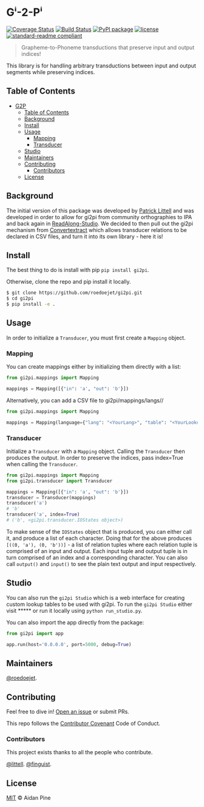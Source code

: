 # Gⁱ-2-Pⁱ

[![Coverage Status](https://coveralls.io/repos/github/roedoejet/gi2pi/badge.svg?branch=master)](https://coveralls.io/github/roedoejet/gi2pi?branch=master)
[![Build Status](https://travis-ci.org/roedoejet/gi2pi.svg?branch=master)](https://travis-ci.org/roedoejet/gi2pi)
[![PyPI package](https://img.shields.io/pypi/v/gi2pi.svg)](https://pypi.org/project/gi2pi/)
[![license](https://img.shields.io/github/license/roedoejet/gi2pi.svg)](LICENSE)
[![standard-readme compliant](https://img.shields.io/badge/readme%20style-standard-brightgreen.svg?style=flat-square)](https://github.com/roedoejet/gi2pi)

> Grapheme-to-Phoneme transductions that preserve input and output indices!

This library is for handling arbitrary transductions between input and output segments while preserving indices.

## Table of Contents
- [G2P](#gi2pi)
  - [Table of Contents](#table-of-contents)
  - [Background](#background)
  - [Install](#install)
  - [Usage](#usage)
    - [Mapping](#mapping)
    - [Transducer](#transducer)
  - [Studio](#studio)
  - [Maintainers](#maintainers)
  - [Contributing](#contributing)
    - [Contributors](#contributors)
  - [License](#license)

## Background

The initial version of this package was developed by [Patrick Littell](https://github.com/littell) and was developed in order to allow for gi2pi from community orthographies to IPA and back again in [ReadAlong-Studio](https://github.com/dhdaines/ReadAlong-Studio). We decided to then pull out the gi2pi mechanism from [Convertextract](https://github.com/roedoejet/convertextract) which allows transducer relations to be declared in CSV files, and turn it into its own library - here it is!

## Install

The best thing to do is install with pip `pip install gi2pi`. 

Otherwise, clone the repo and pip install it locally.

```sh
$ git clone https://github.com/roedoejet/gi2pi.git
$ cd gi2pi
$ pip install -e .
```

## Usage

In order to initialize a `Transducer`, you must first create a `Mapping` object.

### Mapping

You can create mappings either by initializing them directly with a list:

```python
from gi2pi.mappings import Mapping

mappings = Mapping([{"in": 'a', "out": 'b'}])

```

Alternatively, you can add a CSV file to gi2pi/mappings/langs/<YourLang>/<YourLookupTable>

```python
from gi2pi.mappings import Mapping

mappings = Mapping(language={"lang": "<YourLang>", "table": "<YourLookupTable>"})

```

### Transducer

Initialize a `Transducer` with a `Mapping` object. Calling the `Transducer` then produces the output. In order to preserve the indices, pass index=True when calling the `Transducer`.

```python
from gi2pi.mappings import Mapping
from gi2pi.transducer import Transducer

mappings = Mapping([{"in": 'a', "out": 'b'}])
transducer = Transducer(mappings)
transducer('a')
# 'b'
transducer('a', index=True)
# ('b', <gi2pi.transducer.IOStates object>)

```

To make sense of the `IOStates` object that is produced, you can either call it, and produce a list of each character. Doing that for the above produces `[((0, 'a'), (0, 'b'))]` - a list of relation tuples where each relation tuple is comprised of an input and output. Each input tuple and output tuple is in turn comprised of an index and a corresponding character. You can also call `output()` and `input()` to see the plain text output and input respectively.

## Studio

You can also run the `gi2pi Studio` which is a web interface for creating custom lookup tables to be used with gi2pi. To run the `gi2pi Studio` either visit ***** or run it locally using `python run_studio.py`. 

You can also import the app directly from the package:

```python
from gi2pi import app

app.run(host='0.0.0.0', port=5000, debug=True)
```


## Maintainers

[@roedoejet](https://github.com/roedoejet).


## Contributing

Feel free to dive in! [Open an issue](https://github.com/roedoejet/gi2pi/issues/new) or submit PRs.

This repo follows the [Contributor Covenant](http://contributor-covenant.org/version/1/3/0/) Code of Conduct.

### Contributors

This project exists thanks to all the people who contribute. 

[@littell](https://github.com/littell).
[@finguist](https://github.com/finguist).


## License

[MIT](LICENSE) © Aidan Pine
